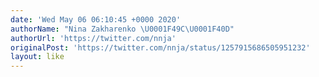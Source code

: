```yaml
---
date: 'Wed May 06 06:10:45 +0000 2020'
authorName: "Nina Zakharenko \U0001F49C\U0001F40D"
authorUrl: 'https://twitter.com/nnja'
originalPost: 'https://twitter.com/nnja/status/1257915686505951232'
layout: like
---
```


